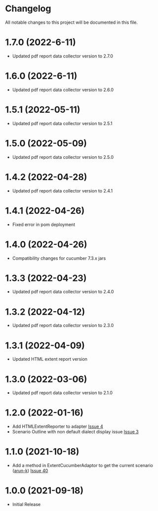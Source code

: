 # Changelog
All notable changes to this project will be documented in this file.

# 1.7.0 (2022-6-11)

* Updated pdf report data collector version to 2.7.0

# 1.6.0 (2022-6-11)

* Updated pdf report data collector version to 2.6.0

# 1.5.1 (2022-05-11)

* Updated pdf report data collector version to 2.5.1

# 1.5.0 (2022-05-09)

* Updated pdf report data collector version to 2.5.0

# 1.4.2 (2022-04-28)

* Updated pdf report data collector version to 2.4.1

# 1.4.1 (2022-04-26)

* Fixed error in pom deployment

# 1.4.0 (2022-04-26)

* Compatibility changes for cucumber 7.3.x jars

# 1.3.3 (2022-04-23)

* Updated pdf report data collector version to 2.4.0

# 1.3.2 (2022-04-12)

* Updated pdf report data collector version to 2.3.0

# 1.3.1 (2022-04-09)
* Updated HTML extent report version

# 1.3.0 (2022-03-06)

* Updated pdf report data collector version to 2.1.0

# 1.2.0 (2022-01-16)

* Add HTMLExtentReporter to adapter [Issue 4](https://github.com/grasshopper7/extentreports-cucumber7-adapter/issues/4)
* Scenario Outline with non default dialect display issue [Issue 3](https://github.com/grasshopper7/extentreports-cucumber6-adapter/issues/3)

# 1.1.0 (2021-10-18)

* Add a method in ExtentCucumberAdaptor to get the current scenario ([arun-k](https://github.com/arun-k)) [Issue 40](https://github.com/grasshopper7/extentreports-cucumber7-adapter/issues/1)

# 1.0.0 (2021-09-18)

* Initial Release 

